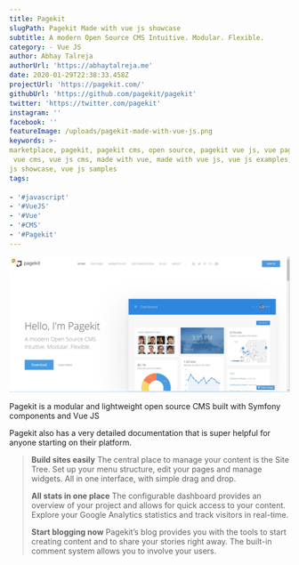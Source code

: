 ```yaml
---
title: Pagekit
slugPath: Pagekit Made with vue js showcase
subtitle: A modern Open Source CMS Intuitive. Modular. Flexible.
category: - Vue JS
author: Abhay Talreja
authorUrl: 'https://abhaytalreja.me'
date: 2020-01-29T22:38:33.458Z
projectUrl: 'https://pagekit.com/'
githubUrl: 'https://github.com/pagekit/pagekit'
twitter: 'https://twitter.com/pagekit'
instagram: ''
facebook: ''
featureImage: /uploads/pagekit-made-with-vue-js.png
keywords: >-
marketplace, pagekit, pagekit cms, open source, pagekit vue js, vue pagekit,  
 vue cms, vue js cms, made with vue, made with vue js, vue js examples, vue
js showcase, vue js samples
tags:

- '#javascript'
- '#VueJS'
- '#Vue'
- '#CMS'
- '#Pagekit'
---
```


[![Feature Image](/uploads/pagekit-made-with-vue-js.png)](https://madewithjavascript.club/pagekit-made-with-vue-js-showcase "Pagekit | Made with Vue JS")

Pagekit is a modular and lightweight open source CMS built with Symfony components and Vue JS

Pagekit also has a very detailed documentation that is super helpful for anyone starting on their platform.

> **Build sites easily**
> The central place to manage your content is the Site Tree. Set up your menu structure, edit your pages and manage widgets. All in one interface, with simple drag and drop.
>
> **All stats in one place**
> The configurable dashboard provides an overview of your project and allows for quick access to your content. Explore your Google Analytics statistics and track visitors in real-time.
>
> **Start blogging now**
> Pagekit’s blog provides you with the tools to start creating content and to share your stories right away. The built-in comment system allows you to involve your users.
